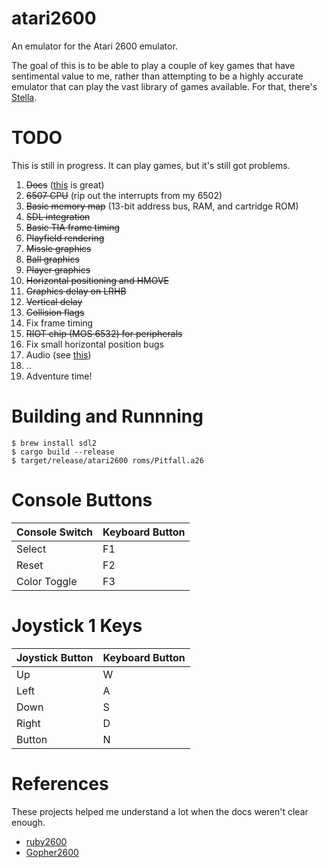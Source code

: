 # atari2600

An emulator for the Atari 2600 emulator.

The goal of this is to be able to play a couple of key games that have sentimental value to me, rather than attempting to be a highly accurate emulator that can play the vast library of games available. For that, there's [Stella](https://github.com/stella-emu/stella).

# TODO

This is still in progress. It can play games, but it's still got problems.

1. ~~Docs~~ ([this](https://problemkaputt.de/2k6specs.htm) is great)
2. ~~6507 CPU~~ (rip out the interrupts from my 6502)
3. ~~Basic memory map~~ (13-bit address bus, RAM, and cartridge ROM)
4. ~~SDL integration~~
5. ~~Basic TIA frame timing~~
6. ~~Playfield rendering~~
7. ~~Missle graphics~~
8. ~~Ball graphics~~
9. ~~Player graphics~~
10. ~~Horizontal positioning and HMOVE~~
11. ~~Graphics delay on LRHB~~
12. ~~Vertical delay~~
13. ~~Collision flags~~
14. Fix frame timing
15. ~~RIOT chip (MOS 6532) for peripherals~~
16. Fix small horizontal position bugs
17. Audio (see [this](https://www.biglist.com/lists/stella/archives/200311/msg00156.html))
18. ..
19. Adventure time!

# Building and Runnning

```
$ brew install sdl2
$ cargo build --release
$ target/release/atari2600 roms/Pitfall.a26
```

# Console Buttons

| Console Switch | Keyboard Button |
| -------------- | --------------- |
| Select | F1 |
| Reset | F2 |
| Color Toggle | F3 |

# Joystick 1 Keys

| Joystick Button | Keyboard Button |
| --------------- | --------------- |
| Up | W |
| Left | A |
| Down | S |
| Right | D |
| Button | N |

# References

These projects helped me understand a lot when the docs weren't clear enough.

* [ruby2600](https://github.com/chesterbr/ruby2600)
* [Gopher2600](https://github.com/JetSetIlly/Gopher2600)
